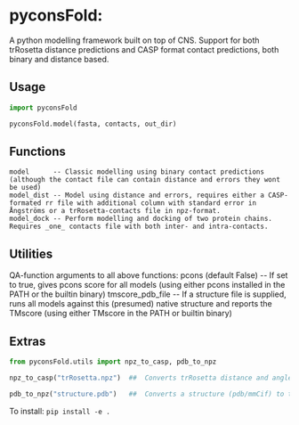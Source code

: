 # pyconsFold:
A python modelling framework built on top of CNS.
Support for both trRosetta distance predictions and CASP format contact predictions, both binary and distance based.

## Usage
```python
import pyconsFold

pyconsFold.model(fasta, contacts, out_dir)
```

## Functions
	model      -- Classic modelling using binary contact predictions (although the contact file can contain distance and errors they wont be used)
	model_dist -- Model using distance and errors, requires either a CASP-formated rr file with additional column with standard error in Ångströms or a trRosetta-contacts file in npz-format.
	model_dock -- Perform modelling and docking of two protein chains. Requires _one_ contacts file with both inter- and intra-contacts.

## Utilities
QA-function arguments to all above functions:
	pcons (default False) -- If set to true, gives pcons score for all models (using either pcons installed in the PATH or the builtin binary)
	tmscore_pdb_file      -- If a structure file is supplied, runs all models against this (presumed) native structure and reports the TMscore (using either TMscore in the PATH or builtin binary)

## Extras
```python
from pyconsFold.utils import npz_to_casp, pdb_to_npz

npz_to_casp("trRosetta.npz")  ##  Converts trRosetta distance and angle predictions to CASP format in separate files

pdb_to_npz("structure.pdb")   ##  Converts a structure (pdb/mmCif) to trRosetta distances and angles, useful when investigating how well a model conforms to restraints
```

To install: `pip install -e .`

